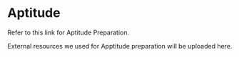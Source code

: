 # Aptitude
<p>Refer to this link for Aptitude Preparation.</p>
External resources we used for Apptitude preparation will be uploaded here.
